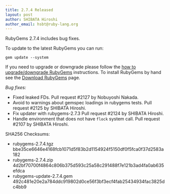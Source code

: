 ```yaml
---
title: 2.7.4 Released
layout: post
author: SHIBATA Hiroshi
author_email: hsbt@ruby-lang.org
---
```


RubyGems 2.7.4 includes bug fixes.

To update to the latest RubyGems you can run:

    gem update --system

If you need to upgrade or downgrade please follow the [how to upgrade/downgrade
RubyGems][upgrading] instructions.  To install RubyGems by hand see the
[Download RubyGems][download] page.

_Bug fixes:_

* Fixed leaked FDs. Pull request #2127 by Nobuyoshi Nakada.
* Avoid to warnings about gemspec loadings in rubygems tests. Pull request #2125 by SHIBATA Hiroshi.
* Fix updater with rubygems-2.7.3 Pull request #2124 by SHIBATA Hiroshi.
* Handle environment that does not have `flock` system call. Pull request #2107 by SHIBATA Hiroshi.


SHA256 Checksums:

* rubygems-2.7.4.tgz  
  bbe35ce6646e4168fcb1071d5f83b2d1154924f5150df0f5fca0f37d2583a182
* rubygems-2.7.4.zip  
  4d2bf70700f4864c806b375d593c25a58c291488f7e121b3ad4fa0ab635efdca
* rubygems-update-2.7.4.gem  
  492c481e20e2a784ddc919802d0ce56f3bf3ecf4fab25434934fac3825dc4bb9


[download]: http://rubygems.org/pages/download
[upgrading]: http://docs.seattlerb.org/rubygems/UPGRADING_rdoc.html

